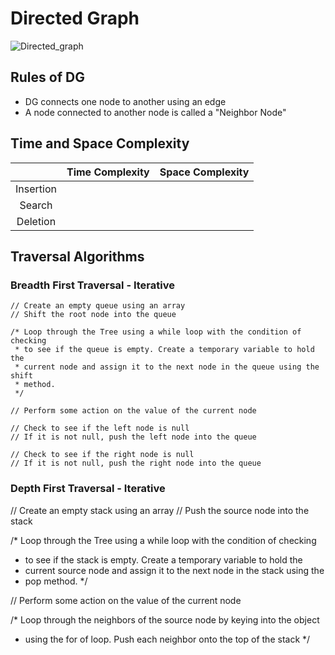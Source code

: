# Directed Graph

![Directed_graph](https://github.com/bobbygrdn/developer-notebook/assets/96712943/ed4570c7-2289-40ba-afc3-8f8893a12b8d)

## Rules of DG

- DG connects one node to another using an edge
- A node connected to another node is called a "Neighbor Node"

## Time and Space Complexity

|| Time Complexity | Space Complexity|
| :---: | :---: | :---: |
| Insertion |  |  |
| Search |  |  |
| Deletion |  |  |

## Traversal Algorithms

### Breadth First Traversal - Iterative

```
// Create an empty queue using an array
// Shift the root node into the queue

/* Loop through the Tree using a while loop with the condition of checking 
 * to see if the queue is empty. Create a temporary variable to hold the 
 * current node and assign it to the next node in the queue using the shift 
 * method.
 */

// Perform some action on the value of the current node

// Check to see if the left node is null
// If it is not null, push the left node into the queue

// Check to see if the right node is null
// If it is not null, push the right node into the queue
```

### Depth First Traversal - Iterative

// Create an empty stack using an array
// Push the source node into the stack

/* Loop through the Tree using a while loop with the condition of checking 
 * to see if the stack is empty. Create a temporary variable to hold the 
 * current source node and assign it to the next node in the stack using the
 * pop method.
 */

// Perform some action on the value of the current node

/* Loop through the neighbors of the source node by keying into the object 
 * using the for of loop. Push each neighbor onto the top of the stack
 */
